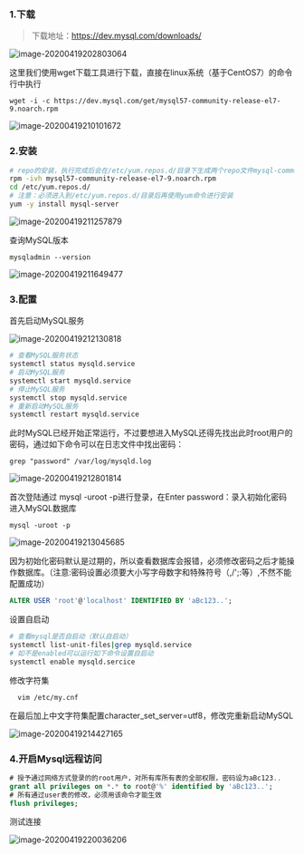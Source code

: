 ### 1.下载

> 下载地址：https://dev.mysql.com/downloads/

![image-20200419202803064](https://cxhello.oss-cn-beijing.aliyuncs.com/image/image-20200419202803064.png)

这里我们使用wget下载工具进行下载，直接在linux系统（基于CentOS7）的命令行中执行

`wget -i -c https://dev.mysql.com/get/mysql57-community-release-el7-9.noarch.rpm`

![image-20200419210101672](https://cxhello.oss-cn-beijing.aliyuncs.com/image/image-20200419210101672.png)

### 2.安装

```bash
# repo的安装，执行完成后会在/etc/yum.repos.d/目录下生成两个repo文件mysql-community.repo mysql-community-source.repo
rpm -ivh mysql57-community-release-el7-9.noarch.rpm
cd /etc/yum.repos.d/
# 注意：必须进入到/etc/yum.repos.d/目录后再使用yum命令进行安装
yum -y install mysql-server
```



![image-20200419211257879](https://cxhello.oss-cn-beijing.aliyuncs.com/image/image-20200419211257879.png)

查询MySQL版本

`mysqladmin --version`

![image-20200419211649477](https://cxhello.oss-cn-beijing.aliyuncs.com/image/image-20200419211649477.png)

### 3.配置

首先启动MySQL服务

![image-20200419212130818](https://cxhello.oss-cn-beijing.aliyuncs.com/image/image-20200419212130818.png)

```bash
# 查看MySQL服务状态
systemctl status mysqld.service
# 启动MySQL服务
systemctl start mysqld.service
# 停止MySQL服务
systemctl stop mysqld.service
# 重新启动MySQL服务
systemctl restart mysqld.service
```

此时MySQL已经开始正常运行，不过要想进入MySQL还得先找出此时root用户的密码，通过如下命令可以在日志文件中找出密码：

`grep "password" /var/log/mysqld.log`

![image-20200419212801814](https://cxhello.oss-cn-beijing.aliyuncs.com/image/image-20200419212801814.png)

首次登陆通过 mysql -uroot -p进行登录，在Enter password：录入初始化密码进入MySQL数据库

`mysql -uroot -p`

![image-20200419213045685](https://cxhello.oss-cn-beijing.aliyuncs.com/image/image-20200419213045685.png)

因为初始化密码默认是过期的，所以查看数据库会报错，必须修改密码之后才能操作数据库。（注意:密码设置必须要大小写字母数字和特殊符号（,/';:等）,不然不能配置成功）

```sql
ALTER USER 'root'@'localhost' IDENTIFIED BY 'aBc123..';
```

设置自启动

```bash
# 查看mysql是否自启动（默认自启动）
systemctl list-unit-files|grep mysqld.service 
# 如不是enabled可以运行如下命令设置自启动
systemctl enable mysqld.sercice
```

修改字符集

`  vim /etc/my.cnf`

在最后加上中文字符集配置character_set_server=utf8，修改完重新启动MySQL

![image-20200419214427165](https://cxhello.oss-cn-beijing.aliyuncs.com/image/image-20200419214427165.png)

### 4.开启Mysql远程访问

```sql
# 授予通过网络方式登录的的root用户，对所有库所有表的全部权限，密码设为aBc123..
grant all privileges on *.* to root@'%' identified by 'aBc123..';
# 所有通过user表的修改，必须用该命令才能生效
flush privileges;
```

测试连接

![image-20200419220036206](https://cxhello.oss-cn-beijing.aliyuncs.com/image/image-20200419220036206.png)